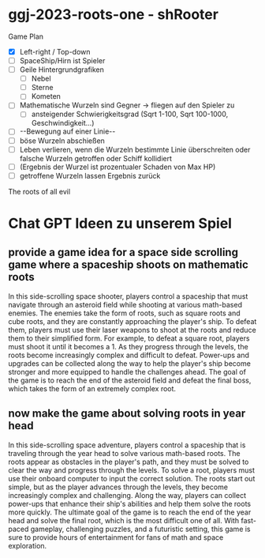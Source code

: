 # ggj-2023-roots-one - shRooter

Game Plan

- [x] Left-right / Top-down
- [ ] SpaceShip/Hirn ist Spieler
- [ ] Geile Hintergrundgrafiken
	- [ ] Nebel
	- [ ] Sterne
	- [ ] Kometen
- [ ] Mathematische Wurzeln sind Gegner -> fliegen auf den Spieler zu
	- [ ] ansteigender Schwierigkeitsgrad (Sqrt 1-100, Sqrt 100-1000, Geschwindigkeit...)
- [ ] --Bewegung auf einer Linie--
- [ ] böse Wurzeln abschießen
- [ ] Leben verlieren, wenn die Wurzeln bestimmte Linie überschreiten oder falsche Wurzeln getroffen oder Schiff kollidiert
- [ ] (Ergebnis der Wurzel ist prozentualer Schaden von Max HP)
- [ ] getroffene Wurzeln lassen Ergebnis zurück

The roots of all evil  


# Chat GPT Ideen zu unserem Spiel
## provide a game idea for a space side scrolling game where a spaceship shoots on mathematic roots
In this side-scrolling space shooter, players control a spaceship that must navigate through an asteroid field while shooting at various math-based enemies. The enemies take the form of roots, such as square roots and cube roots, and they are constantly approaching the player's ship. To defeat them, players must use their laser weapons to shoot at the roots and reduce them to their simplified form. For example, to defeat a square root, players must shoot it until it becomes a 1. As they progress through the levels, the roots become increasingly complex and difficult to defeat. Power-ups and upgrades can be collected along the way to help the player's ship become stronger and more equipped to handle the challenges ahead. The goal of the game is to reach the end of the asteroid field and defeat the final boss, which takes the form of an extremely complex root.

## now make the game about solving roots in year head
In this side-scrolling space adventure, players control a spaceship that is traveling through the year head to solve various math-based roots. The roots appear as obstacles in the player's path, and they must be solved to clear the way and progress through the levels. To solve a root, players must use their onboard computer to input the correct solution. The roots start out simple, but as the player advances through the levels, they become increasingly complex and challenging. Along the way, players can collect power-ups that enhance their ship's abilities and help them solve the roots more quickly. The ultimate goal of the game is to reach the end of the year head and solve the final root, which is the most difficult one of all. With fast-paced gameplay, challenging puzzles, and a futuristic setting, this game is sure to provide hours of entertainment for fans of math and space exploration.
